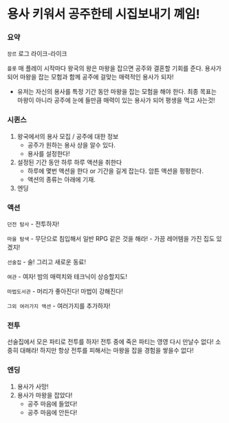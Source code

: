 # 용사 키워서 공주한테 시집보내기 꼐임!

### 요약
`장르`
로그 라이크-라이크

`플롯`
매 플레이 시작마다 왕국의 왕은 마왕을 잡으면 공주와 결혼할 기회를 준다.
용사가 되어 마왕을 잡는 모험과 함께 공주에 걸맞는 매력적인 용사가 되자!

- 유저는 자신의 용사를 특정 기간 동안 마왕을 잡는 모험을 해야 한다.
최종 목표는 마왕이 아니라 공주에 눈에 들만큼 매력이 있는 용사가 되어 평생을 먹고 사는것!

### 시퀸스
1. 왕국에서의 용사 모집 / 공주에 대한 정보
    - 공주가 원하는 용사 상을 알수 있다.
    - 용사를 설정한다!
2. 설정된 기간 동안 하루 하루 액션을 취한다
    - 하루에 몇번 액션을 한다 or 기간을 길게 잡는다. 암튼 액션을 펑펑한다.
    - 액션의 종류는 아래에 기재.
3. 엔딩

### 액션
`던전 탐사`
    - 전투하자!
    
`마을 탐색`
    - 무단으로 침입해서 일반 RPG 같은 것을 해라!
    - 가끔 레어템을 가진 집도 있겠지!
    
`선술집`
    - 술! 그리고 새로운 동료!
    
`여관`
    - 여자! 밤의 매력치와 테크닉이 상승할지도!
    
`마법도서관`
    - 머리가 좋아진다! 마법이 강해진다!
    
`그외 여러가지 액션`
    - 여러가지를 추가하자!

### 전투
선술집에서 모은 파티로 전투를 하자!
전투 중에 죽은 파티는 영영 다시 만날수 없다! 소중히 대해라!
하지만 항상 전투를 피해서는 마왕을 잡을 경험을 쌓을수 없다!

### 엔딩
1. 용사가 사망! 
2. 용사가 마왕을 잡았다!
    - 공주 마음에 들었다!
    - 공주 마음에 안든다!
